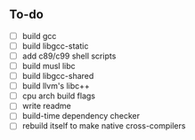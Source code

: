 ## To-do
- [ ] build gcc
- [ ] build libgcc-static
- [ ] add c89/c99 shell scripts
- [ ] build musl libc
- [ ] build libgcc-shared
- [ ] build llvm's libc++
- [ ] cpu arch build flags
- [ ] write readme
- [ ] build-time dependency checker
- [ ] rebuild itself to make native cross-compilers
